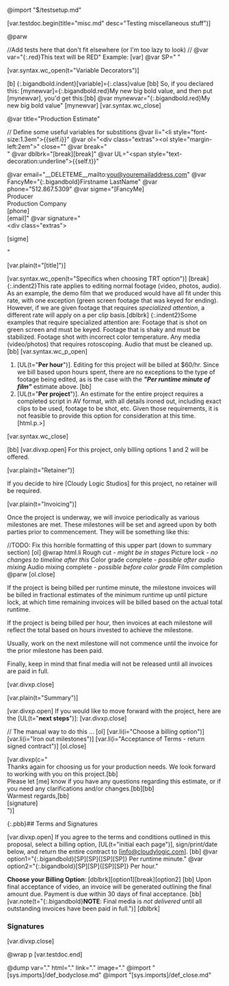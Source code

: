 @import "$/testsetup.md"

[var.testdoc.begin(title="misc.md" desc="Testing miscellaneous stuff")]

@parw

//Add tests here that don't fit elsewhere (or I'm too lazy to look)
//
@var var="{:.red}This text will be RED"
Example: [var]
@var SP="&nbsp;"

[var.syntax.wc_open(t="Variable Decorators")]

[b]
{:.bigandbold.indent}&#91;variable]={:.class}value
[bb]
So, if you declared this: &#91;mynewvar]={:.bigandbold.red}My new big bold value, and then put &#91;mynewvar], you'd get this:[bb]
@var mynewvar="{:.bigandbold.red}My new big bold value"
[mynewvar]
[var.syntax.wc_close]

@var title="Production Estimate"

// Define some useful variables for substitions
@var li="<li style=\"font-size:1.3em\">{{self.i}}</li>" 
@var ol="<div class=\"extras\"><ol style=\"margin-left:2em\">" close="</ol></div>"
@var break="<br />"
@var dblbrk="[break][break]"
@var UL="<span style=\"text-decoration:underline\">{{self.t}}</span>"

@var email="__DELETEME__mailto:you@youremailaddress.com"
@var FancyMe="{:.bigandbold}Firstname LastName"
@var phone="512.867.5309"
@var sigme="[FancyMe]<br />Producer<br />Production Company<br />[phone]<br />[email]"
@var signature="<br /><div class=\"extras\"><p>[sigme]</p></div>"

[var.plain(t="[title]")]

[var.syntax.wc_open(t="Specifics when choosing TRT option")]
    [break]
    {:.indent2}This rate applies to editing normal footage (video, photos, audio). As an example, the demo film that we produced would have all fit under this rate, with one exception (green screen footage that was keyed for ending). However, if we are given footage that requires *specialized attention*, a different rate will apply on a per clip basis.[dblbrk]
    {:.indent2}Some examples that require specialized attention are: Footage that is shot on green screen and must be keyed. Footage that is shaky and must be stabilized. Footage shot with incorrect color temperature. Any media (video/photos) that requires rotoscoping. Audio that must be cleaned up.
[bb]
[var.syntax.wc_p_open]
1. [UL(t="**Per hour**")]. Editing for this project will be billed at $60/hr. Since we bill based upon hours spent, there are no exceptions to the type of footage being edited, as is the case with the ***"Per runtime minute of film"*** estimate above.
[bb]
2. [UL(t="**Per project**")]. An estimate for the entire project requires a completed script in AV format, with all details ironed out, including exact clips to be used, footage to be shot, etc. Given those requirements, it is not feasible to provide this option for consideration at this time.
[html.p.>]

[var.syntax.wc_close]

[bb]
[var.divxp.open]
For this project, only billing options 1 and 2 will be offered.

[var.plain(t="Retainer")]

If you decide to hire [Cloudy Logic Studios] for this project, no retainer will be required.

[var.plain(t="Invoicing")]

Once the project is underway, we will invoice periodically as various milestones are met. These milestones will be set and agreed upon by both parties prior to commencement. They will be something like this:

//TODO: Fix this horrible formatting of this upper part (down to summary section)
[ol]
@wrap html.li
Rough cut *- might be in stages*
Picture lock *- no changes to timeline after this*
Color grade complete *- possible after audio mixing*
Audio mixing complete *- possible before color grade*
Film completion
@parw
[ol.close]

If the project is being billed per runtime minute, the milestone invoices will be billed in fractional estimates of the minimum runtime up until picture lock, at which time remaining invoices will be billed based on the actual total runtime.

If the project is being billed per hour, then invoices at each milestone will reflect the total based on hours invested to achieve the milestone.

Usually, work on the next milestone will not commence until the invoice for the prior milestone has been paid.

Finally, keep in mind that final media will not be released until all invoices are paid in full.

[var.divxp.close]

[var.plain(t="Summary")]

[var.divxp.open]
If you would like to move forward with the project, here are the [UL(t="**next steps**")]:
[var.divxp.close]

// The manual way to do this ...
[ol]
[var.li(i="Choose a billing option")]
[var.li(i="Iron out milestones")]
[var.li(i="Acceptance of Terms - return signed contract")]
[ol.close]

[var.divxp(c="\
    Thanks again for choosing us for your production needs. We look forward to working with you on this project.[bb]\
    Please let [me] know if you have any questions regarding this estimate, or if you need any clarifications and/or changes.[bb][bb]\
    Warmest regards,[bb]\
    [signature]\
")]

{:.pbb}## Terms and Signatures

[var.divxp.open]
If you agree to the terms and conditions outlined in this proposal, select a billing option, [UL(t="initial each page")], sign/print/date below, and return the entire contract to [info@cloudylogic.com].
[bb]
@var option1="{:.bigandbold}[SP][SP]{[SP][SP]} Per runtime minute."
@var option2="{:.bigandbold}[SP][SP]{[SP][SP]} Per hour."

**Choose your Billing Option**: [dblbrk][option1][break][option2] 
[bb]
Upon final acceptance of video, an invoice will be generated outlining the final amount due. Payment is due within 30 days of final acceptance.
[bb]
[var.note(t="{:.bigandbold}**NOTE**: Final media is *not delivered* until all outstanding invoices have been paid in full.")]
[dblbrk]
### Signatures
[var.divxp.close]

@wrap p
[var.testdoc.end]

@dump var="." html="." link="." image="."
@import "[sys.imports]/def_bodyclose.md"
@import "[sys.imports]/def_close.md"
